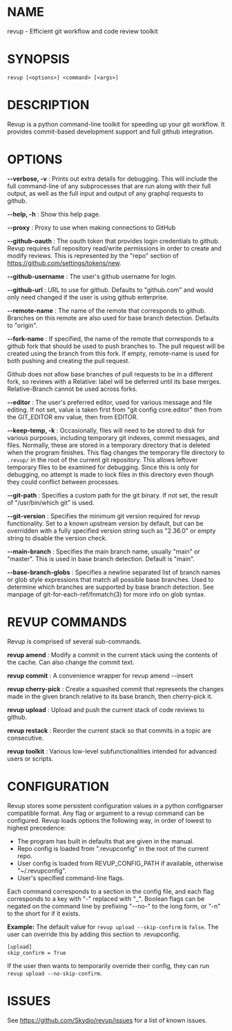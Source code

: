 # NAME

revup - Efficient git workflow and code review toolkit

# SYNOPSIS

`revup [<options>] <command> [<args>]`

# DESCRIPTION

Revup is a python command-line toolkit for speeding up your
git workflow. It provides commit-based development support and
full github integration.

# OPTIONS

**--verbose, -v**
: Prints out extra details for debugging. This will include the
full command-line of any subprocesses that are run along with
their full output, as well as the full input and output of any
graphql requests to github.

**--help, -h**
: Show this help page.

**--proxy**
: Proxy to use when making connections to GitHub

**--github-oauth**
: The oauth token that provides login credentials to github. Revup
requires full repository read/write permissions in order to create
and modify reviews. This is represented by the "repo" section of
https://github.com/settings/tokens/new.

**--github-username**
: The user's github username for login.

**--github-url**
:  URL to use for github. Defaults to "github.com" and would only
need changed if the user is using github enterprise.

**--remote-name**
: The name of the remote that corresponds to github. Branches on this
remote are also used for base branch detection. Defaults to "origin".

**--fork-name**
: If specified, the name of the remote that corresponds to a github fork
that should be used to push branches to. The pull request will be created
using the branch from this fork. If empty, remote-name is used for both
pushing and creating the pull request.

Github does not allow base branches of pull requests to be in a different
fork, so reviews with a Relative: label will be deferred until its base
merges. Relative-Branch cannot be used across forks.

**--editor**
: The user's preferred editor, used for various message and file
editing. If not set, value is taken first from "git config core.editor"
then from the GIT_EDITOR env value, then from EDITOR.

**--keep-temp, -k**
: Occasionally, files will need to be stored to disk for various
purposes, including temporary git indexes, commit messages, and
files. Normally, these are stored in a temporary directory that
is deleted when the program finishes. This flag changes the temporary
file directory to `.revup/` in the root of the current git repository.
This allows leftover temporary files to be examined for debugging.
Since this is only for debugging, no attempt is made to lock files
in this directory even though they could conflict between processes.

**--git-path**
: Specifies a custom path for the git binary. If not set, the result of
"/usr/bin/which git" is used.

**--git-version**
: Specifies the minimum git version required for revup functionality.
Set to a known upstream version by default, but can be overridden with
a fully specified version string such as "2.36.0" or empty string to
disable the version check.

**--main-branch**
: Specifies the main branch name, usually "main" or "master". This
is used in base branch detection. Default is "main".

**--base-branch-globs**
: Specifies a newline separated list of branch names or glob style
expressions that match all possible base branches. Used to determine
which branches are supported by base branch detection. See manpage of
git-for-each-ref/fnmatch(3) for more info on glob syntax.

# REVUP COMMANDS

Revup is comprised of several sub-commands.

**revup amend**
: Modify a commit in the current stack using the contents of the
cache. Can also change the commit text.

**revup commit**
: A convenience wrapper for revup amend --insert

**revup cherry-pick**
: Create a squashed commit that represents the changes made in the
given branch relative to its base branch, then cherry-pick it.

**revup upload**
: Upload and push the current stack of code reviews to github.

**revup restack**
: Reorder the current stack so that commits in a topic are consecutive.

**revup toolkit**
: Various low-level subfunctionalities intended for advanced users or scripts.

# CONFIGURATION
Revup stores some persistent configuration values in a python configparser
compatible format. Any flag or argument to a revup command can be configured.
Revup loads options the following way, in order of lowest to highest precedence:

- The program has built in defaults that are given in the manual.
- Repo config is loaded from ".revupconfig" in the root of the current repo.
- User config is loaded from REVUP_CONFIG_PATH if available, otherwise "~/.revupconfig".
- User's specified command-line flags.

Each command corresponds to a section in the config file, and each flag
corresponds to a key with "-" replaced with "_".
Boolean flags can be negated on the command line by prefixing "--no-" to the
long form, or "-n" to the short for if it exists.

**Example:**
The default value for `revup upload --skip-confirm` is `false`. The user
can override this by adding this section to .revupconfig.
```
[upload]
skip_confirm = True
```
If the user then wants to temporarily override their config, they can
run `revup upload --no-skip-confirm`.


# ISSUES

See https://github.com/Skydio/revup/issues for a list of known issues.

